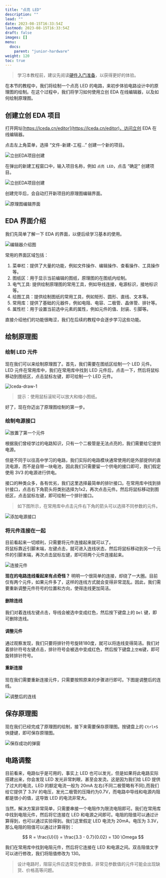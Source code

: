 ```yaml
---
title: "点亮 LED"
description: ""
lead: ""
date: 2023-08-15T16:33:54Z
lastmod: 2023-08-15T16:33:54Z
draft: false
images: []
menu:
  docs:
    parent: "junior-hardware"
weight: 120
toc: true
---
```


> 学习本教程前，建议先阅读[硬件入门准备](/docs/junior-hardware/component-and-tools/)，以获得更好的体验。

在本节的教程中，我们将绘制一个点亮 LED 的电路，来初步体验电路设计中的原理图的绘制。在这个过程中，我们将学习如何使用立创 EDA 在线编辑器，以及如何绘制原理图。

## 创建立创 EDA 项目

打开网址[https://lceda.cn/editor](https://lceda.cn/editor)，访问立创 EDA 在线编辑器。

点击左上角菜单，选择 “文件-新建-工程...” 创建一个新的项目。

![立创EDA项目创建](lceda-project-create.png)

在弹出的新建工程窗口中，输入项目名称，例如 `点亮 LED`，点击 “确定” 创建项目。

![立创EDA项目创建](lcdea-project-led.png)

创建完毕后，会自动打开新项目的原理图编辑界面。

![原理图编辑界面](lceda-editor-1.png)

## EDA 界面介绍

我们先简单了解一下 EDA 的界面，以便后续学习基本的使用。

![编辑器介绍图](lceda-editor-introduce.png)

常用的界面区域包括：

1. 菜单栏：提供了大量的功能，例如文件操作、编辑操作、查看操作、工具操作等。
2. 图纸区：用于显示当前编辑的图纸，原理图的在图纸内绘制。
3. 电气工具: 提供绘制原理图的常用工具，例如导线连接，电源标识，接地标识等。
4. 绘图工具：提供绘制图纸的常用工具，例如矩形、圆形、直线、文本等。
5. 常用库：提供了基础的元器件，例如电阻、电容、二极管、晶体管、排针等。
6. 属性栏：用于设置当前选中元素的属性，例如元件的值、封装、引脚等。

直接介绍他们的功能很晦涩，我们在后续的教程中会逐步学习这些功能。

## 绘制原理图

### 绘制 LED 元件
现在我们可以来绘制原理图了。首先，我们需要在图纸区绘制一个 LED 元件。LED 元件在常用库中，我们在常用库中找到 LED 元件后，点击一下，然后将鼠标移动到图纸区，点击鼠标左键，即可绘制一个 LED 元件。

![lceda-draw-1](lceda-draw-1.png)

> 提示：使用鼠标滚轮可以放大和缩小图纸。

好了，现在你迈出了原理图绘制的第一步。

### 绘制电源接口

![放置了第一个元件](lceda-put-led.png)

根据我们曾经学过的电路知识，只有一个二极管是无法点亮的，我们需要给它提供电源。      

但是不同于以往高中学习的电路，我们实际的电路模块通常使用的是外部提供的直流电源，而不是自带一块电池，因此我们只需要留一个供电的接口即可，我们假定使用 3V3 的电源进行供电。     

接口的种类众多，各有优劣，我们这里选择最简单的排针接口。在常用库中找到排针接口，点击右下角箭头将类别选择为1x2，再次点击元件。然后将鼠标移动到图纸区，点击鼠标左键，即可绘制一个排针接口。

> 如下图所示，在常用库中点击元件右下角的箭头可以选择不同参数的元件。

![添加电源接口](lceda-add-interface.png)

### 将元件连接在一起

目前看起来一切顺利，只需要将元件连接起来就可以了。      
将鼠标靠近引脚末端，左键点击，就可进入连线状态，然后将鼠标移动到另一个元件的引脚末端，再次点击鼠标左键，即可将两个元件连接起来。

![连接元件](image.png)

**现在的电路连线看起来有点奇怪？** 明明一个很简单的连接，却绕了一大圈。目前仅有两个元件，如果元件多了，这样的连线方式就会变得非常混乱。因此，我们需要重新调整元件符号的位置和方向，使得连线更加简洁。


#### 删除连线

我们对着连线左键点击，导线会被选中变成红色，然后按下键盘上的 `Del` 键，即可删除连线。

#### 调整元件

通过观察发现，我们只要将排针符号旋转180度，就可以将连线变得简洁。我们对着排针符号左键点击，排针符号会被选中变成红色，然后按下键盘上`空格`键，即可旋转排针符号。

#### 重新连接

现在我们需要重新连接元件，只需要按照原来的步骤进行即可。下图是调整后的连线。

![调整后的连线](image-1.png)

## 保存原理图

现在我们已经完成了原理图的绘制，接下来需要保存原理图。按键盘上的 `Ctrl+S` 快捷键，即可保存原理图。

![保存成功的弹窗](image-2.png)

## 电路调整

目前看来，电路似乎是可用的，事实上 LED 也可以发光，但是如果将此电路实际搭建出来，你会发现 LED 发光非常刺眼，甚至会发烫。这是因为我们给 LED 提供了过大的电流，LED 的额定电流一般为 20mA 左右(不同二极管略有不同),而我们给它提供了 3.3V 的电压，发光二极管的压降约为0.7V，而电路中导线和电源内阻都是很小的值，这导致 LED 的电流非常大。      

当然，解决方案非常简单，只需要串接一个电阻作为限流电阻即可。我们在常用库中找到电阻元件，然后将它连接在 LED 和电源之间即可。电阻的阻值可以通过计算得到，也可以通过实验得到。我们这里假定 LED 电流为 20mA，电压为 3.3V，那么电阻的阻值可以通过计算得到：

$$
R = \frac{U}{I} = \frac{3.3 - 0.7}{0.02} = 130 \Omega
$$

我们在常用库中找到电阻元件，然后将它连接在 LED 和电源之间。双击阻值文字可以进行修改，我们将阻值修改为 130。

> 设计电路时，阻容元件应选常见参数值，非常见参数值的元件可能会出现缺货、价格高等问题。